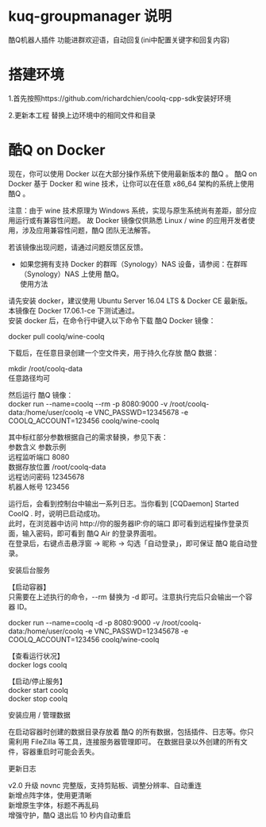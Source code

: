 # kuq-groupmanager 说明

酷Q机器人插件 功能进群欢迎语，自动回复(ini中配置关键字和回复内容)

# 搭建环境
1.首先按照https://github.com/richardchien/coolq-cpp-sdk安装好环境

2.更新本工程 替换上边环境中的相同文件和目录



# 酷Q on Docker 

现在，你可以使用 Docker 以在大部分操作系统下使用最新版本的 酷Q 。
酷Q on Docker 基于 Docker 和 wine 技术，让你可以在任意 x86_64 架构的系统上使用 酷Q 。

注意：由于 wine 技术原理为 Windows 系统，实现与原生系统尚有差距，部分应用运行或有兼容性问题。
故 Docker 镜像仅供熟悉 Linux / wine 的应用开发者使用，涉及应用兼容性问题，酷Q 团队无法解答。

若该镜像出现问题，请通过问题反馈区反馈。<br>
* 如果您拥有支持 Docker 的群晖（Synology）NAS 设备，请参阅：在群晖（Synology）NAS 上使用 酷Q。<br>
使用方法<br>

请先安装 docker，建议使用 Ubuntu Server 16.04 LTS & Docker CE 最新版。本镜像在 Docker 17.06.1-ce 下测试通过。<br>
安装 docker 后，在命令行中键入以下命令下载 酷Q Docker 镜像：<br>

docker pull coolq/wine-coolq<br>

下载后，在任意目录创建一个空文件夹，用于持久化存放 酷Q 数据：<br>

mkdir /root/coolq-data <br>
任意路径均可<br>

然后运行 酷Q 镜像：<br>
docker run --name=coolq --rm -p 8080:9000 -v /root/coolq-data:/home/user/coolq -e VNC_PASSWD=12345678 -e COOLQ_ACCOUNT=123456 coolq/wine-coolq

其中标红部分参数根据自己的需求替换，参见下表：<br>
参数含义	参数示例<br>
远程监听端口	8080<br>
数据存放位置	/root/coolq-data<br>
远程访问密码	12345678<br>
机器人帐号	123456<br>

运行后，会看到控制台中输出一系列日志。当你看到 [CQDaemon] Started CoolQ . 时，说明已启动成功。<br>
此时，在浏览器中访问 http://你的服务器IP:你的端口 即可看到远程操作登录页面，输入密码，即可看到 酷Q Air 的登录界面啦。<br>
在登录后，右键点击悬浮窗 -> 昵称 -> 勾选「自动登录」，即可保证 酷Q 能自动登录。<br>

安装后台服务

【启动容器】<br>
只需要在上述执行的命令，--rm 替换为 -d 即可。注意执行完后只会输出一个容器 ID。

docker run --name=coolq -d -p 8080:9000 -v /root/coolq-data:/home/user/coolq -e VNC_PASSWD=12345678 -e COOLQ_ACCOUNT=123456 coolq/wine-coolq

【查看运行状况】<br>
docker logs coolq


【启动/停止服务】<br>
docker start coolq<br>
docker stop coolq<br>

安装应用 / 管理数据

在启动容器时创建的数据目录存放着 酷Q 的所有数据，包括插件、日志等。你只需利用 FileZilla 等工具，连接服务器管理即可。
在数据目录以外创建的所有文件，容器重启时可能会丢失。<br>

更新日志

v2.0
升级 novnc 完整版，支持剪贴板、调整分辨率、自动重连<br>
新增点阵字体，使用更清晰<br>
新增原生字体，标题不再乱码<br>
增强守护，酷Q 退出后 10 秒内自动重启

